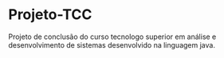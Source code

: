 # Projeto-TCC
Projeto de conclusão do curso tecnologo superior em análise e desenvolvimento de sistemas desenvolvido na linguagem java.

